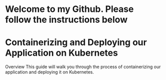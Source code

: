 # Welcome to my Github. Please follow the instructions below

# Containerizing and Deploying our Application on Kubernetes
Overview
This guide will walk you through the process of containerizing our application and deploying it on Kubernetes.

